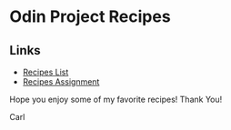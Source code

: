 # Odin Project Recipes

## Links
- [Recipes List](lincarl1.github.io/odin-recipes/)
- [Recipes Assignment](https://www.theodinproject.com/lessons/foundations-recipes)

Hope you enjoy some of my favorite recipes! Thank You!

Carl







